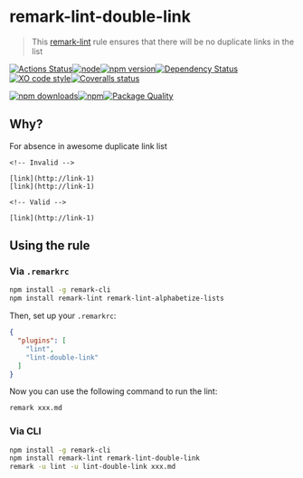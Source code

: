 # remark-lint-double-link
> This [remark-lint](https://github.com/wooorm/remark-lint) rule ensures that there will be no duplicate links in the list

[![Actions Status](https://github.com/Scrum/remark-lint-double-link/workflows/Actions%20Status/badge.svg?style=flat-square)](https://github.com/Scrum/remark-lint-double-link/actions?query=workflow%3A%22CI+tests%22)[![node](https://img.shields.io/node/v/remark-lint-double-link.svg?style=flat-square)]()[![npm version](https://img.shields.io/npm/v/remark-lint-double-link.svg?style=flat-square)](https://www.npmjs.com/package/remark-lint-double-link)[![Dependency Status](https://david-dm.org/Scrum/remark-lint-double-link.svg?style=flat-square)](https://david-dm.org/Scrum/remark-lint-double-link)[![XO code style](https://img.shields.io/badge/code_style-XO-5ed9c7.svg?style=flat-square)](https://github.com/xojs/xo)[![Coveralls status](https://img.shields.io/coveralls/Scrum/remark-lint-double-link.svg?style=flat-square)](https://coveralls.io/r/Scrum/remark-lint-double-link)

[![npm downloads](https://img.shields.io/npm/dm/remark-lint-double-link.svg?style=flat-square)](https://www.npmjs.com/package/remark-lint-double-link)[![npm](https://img.shields.io/npm/dt/remark-lint-double-link.svg?style=flat-square)](https://www.npmjs.com/package/remark-lint-double-link)[![Package Quality](http://npm.packagequality.com/shield/remark-lint-double-link.svg?style=flat-square)](http://packagequality.com/#?package=remark-lint-double-link)

## Why?
For absence in awesome duplicate link list


```Text
<!-- Invalid -->

[link](http://link-1)
[link](http://link-1)

<!-- Valid -->

[link](http://link-1)
```

## Using the rule

### Via `.remarkrc`

```bash
npm install -g remark-cli
npm install remark-lint remark-lint-alphabetize-lists
```

Then, set up your `.remarkrc`:

```JSON
{
  "plugins": [
    "lint",
    "lint-double-link"
  ]
}
```

Now you can use the following command to run the lint:

```bash
remark xxx.md
```

### Via CLI

```bash
npm install -g remark-cli
npm install remark-lint remark-lint-double-link
remark -u lint -u lint-double-link xxx.md
```

